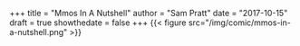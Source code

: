 +++
title = "Mmos In A Nutshell"
author = "Sam Pratt"
date = "2017-10-15"
draft = true
showthedate = false
+++
{{< figure src="/img/comic/mmos-in-a-nutshell.png" >}}